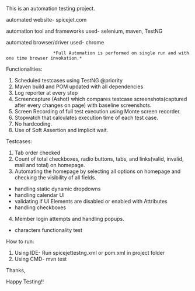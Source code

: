 This is an automation testing project.

automated website- spicejet.com

automation tool and frameworks used- selenium, maven, TestNG

automated browser/driver used- chrome 
 
                      *Full Automation is performed on single run and with one time browser invokation.*

 
Functionalities:
1. Scheduled testcases using TestNG @priority
2. Maven build and POM updated with all dependencies
3. Log reporter at every step
4. Screencapture (Ashot) which compares testcase screenshots(captured after every changes on page) with baseline screenshots.
5. Screen Recording of full test execution using Monte screen recorder.
6. Stopwatch that calculates execution time of each test case.
7. No hardcoding.
8. Use of Soft Assertion and implicit wait.


Testcases:
1. Tab order checked
2. Count of total checkboxes, radio buttons, tabs, and links(valid, invalid, mail and total) on homepage.
3. Automating the homepage by selecting all options on homepage and checking the visibility of all fields.
- handling static dynamic dropdowns
- handling calendar UI
- validating if UI Elements are disabled or enabled with Attributes
- handling checkboxes
4. Member login attempts and handling popups.
- characters functionality test


How to run:
1. Using IDE- Run spicejettestng.xml or pom.xml in project folder
2. Using CMD- mvn test




Thanks,

Happy Testing!!
